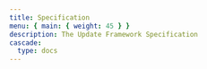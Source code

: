 ```yaml
---
title: Specification
menu: { main: { weight: 45 } }
description: The Update Framework Specification
cascade:
  type: docs
---
```

